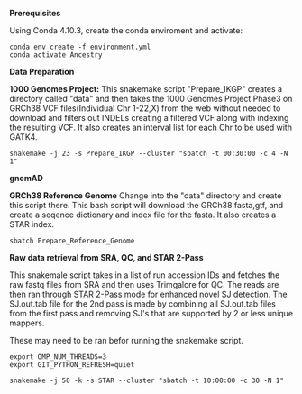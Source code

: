 ****Prerequisites****

Using Conda 4.10.3, create the conda enviroment and activate:
```
conda env create -f environment.yml
conda activate Ancestry
```


****Data Preparation****

**1000 Genomes Project:**
This snakemake script "Prepare_1KGP" creates a directory called "data" and then takes the 1000 Genomes Project Phase3 on GRCh38 VCF files(Individual Chr 1-22,X) from the web without needed to download and filters out INDELs creating a filtered VCF along with indexing the resulting VCF. It also creates an interval list for each Chr to be used with GATK4. 
```
snakemake -j 23 -s Prepare_1KGP --cluster "sbatch -t 00:30:00 -c 4 -N 1"
```

**gnomAD**


**GRCh38 Reference Genome**
Change into the "data" directory and create this script there. This bash script will download the GRCh38 fasta,gtf, and create a seqence dictionary and index file for the fasta. It also creates a STAR index.
```
sbatch Prepare_Reference_Genome
```

****Raw data retrieval from SRA, QC, and STAR 2-Pass****

This snakemale script takes in a list of run accession IDs and fetches the raw fastq files from SRA and then uses Trimgalore for QC. The reads are then ran through STAR 2-Pass mode for enhanced novel SJ detection. The SJ.out.tab file for the 2nd pass is made by combining all SJ.out.tab files from the first pass and removing SJ's that are supported by 2 or less unique mappers. 

These may need to be ran befor running the snakemake script.

```
export OMP_NUM_THREADS=3
export GIT_PYTHON_REFRESH=quiet 
```

```
snakemake -j 50 -k -s STAR --cluster "sbatch -t 10:00:00 -c 30 -N 1"
```




